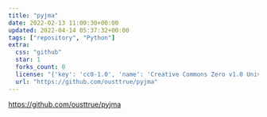 ```yaml
---
title: "pyjma"
date: 2022-02-13 11:00:30+00:00
updated: 2022-04-14 05:37:32+00:00
tags: ["repository", "Python"]
extra:
  css: "github"
  star: 1
  forks_count: 0
  license: "{'key': 'cc0-1.0', 'name': 'Creative Commons Zero v1.0 Universal', 'spdx_id': 'CC0-1.0', 'url': 'https://api.github.com/licenses/cc0-1.0', 'node_id': 'MDc6TGljZW5zZTY='}"
  url: "https://github.com/ousttrue/pyjma"
---
```


<https://github.com/ousttrue/pyjma>

